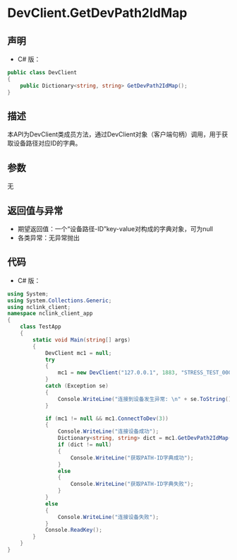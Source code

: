 # DevClient.GetDevPath2IdMap

## 声明
- C# 版：

``` C#
public class DevClient
{
    public Dictionary<string, string> GetDevPath2IdMap();
}
```

## 描述
本API为DevClient类成员方法，通过DevClient对象（客户端句柄）调用，用于获取设备路径对应ID的字典。

## 参数
无

## 返回值与异常
- 期望返回值：一个“设备路径-ID”key-value对构成的字典对象，可为null
- 各类异常：无异常抛出

## 代码
- C# 版：

``` c#
using System;
using System.Collections.Generic;
using nclink_client;
namespace nclink_client_app
{
    class TestApp
    {
        static void Main(string[] args)
        {
            DevClient mc1 = null;
            try
            {
                mc1 = new DevClient("127.0.0.1", 1883, "STRESS_TEST_00001", false);
            }
            catch (Exception se)
            {
                Console.WriteLine("连接到设备发生异常: \n" + se.ToString());
            }

            if (mc1 != null && mc1.ConnectToDev(3))
            {
                Console.WriteLine("连接设备成功");
                Dictionary<string, string> dict = mc1.GetDevPath2IdMap();
                if (dict != null)
                {
                    Console.WriteLine("获取PATH-ID字典成功");
                }
                else
                {
                    Console.WriteLine("获取PATH-ID字典失败");
                }
            }
            else
            {
                Console.WriteLine("连接设备失败");
            }
            Console.ReadKey();
        }
    }
}
```

